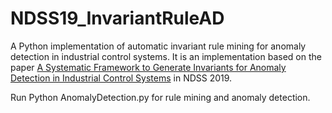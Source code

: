 # NDSS19_InvariantRuleAD


A Python implementation of automatic invariant rule mining for anomaly detection in industrial control systems. It is an implementation based on the paper [A Systematic Framework to Generate Invariants for Anomaly Detection in Industrial Control Systems](https://www.ndss-symposium.org/wp-content/uploads/2019/02/ndss2019_07A-3_Feng_paper.pdf) in NDSS 2019.

Run Python AnomalyDetection.py for rule mining and anomaly detection.
